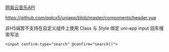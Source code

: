 
[网易云音乐API](https://binaryify.github.io/NeteaseCloudMusicApi/#/?id=neteasecloudmusicapi)

https://github.com/qqlcx5/uniapp/blob/master/components/header.vue

非H5端暂不支持在自定义组件上使用 Class 与 Style 绑定
uni-app input 回车搜索写法
```
<input confirm-type="search" @confirm="search()">
```